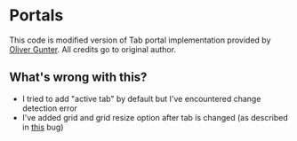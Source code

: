 # Portals

This code is modified version of Tab portal implementation provided by [Oliver Gunter](http://oliverguenther.de/2018/04/angular5-tabbed-components-with-cdk-portals/). All credits go to original author.

## What's wrong with this?

* I tried to add "active tab" by default but I've encountered change detection error
* I've added grid and grid resize option after tab is changed (as described in [this](https://github.com/tiberiuzuld/angular-gridster2/issues/114) bug)
